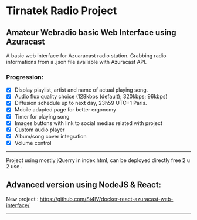 # Tirnatek Radio Project
## Amateur Webradio basic Web Interface using Azuracast
A basic web interface for Azuaracast radio station. Grabbing radio informations from a .json file available with Azuracast API. 
### Progression:
 * [x] Display playlist, artist and name of actual playing song.
 * [x] Audio flux quality choice (128kbps (default); 320kbps; 96kbps)
 * [x] Diffusion schedule up to next day, 23h59 UTC+1 Paris.
 * [x] Mobile adapted page for better ergonomy
 * [x] Timer for playing song
 * [x] Images buttons with link to social medias related with project
 * [x] Custom audio player 
 * [x] Album/song cover integration
 * [x] Volume control
  ---

  Project using mostly jQuerry in index.html, can be deployed directly free 2 u 2 use .

## Advanced version using NodeJS & React:

New project : https://github.com/St4lV/docker-react-azuracast-web-interface/

---
